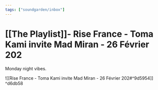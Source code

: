 ```yaml
---
tags: ["soundgarden/inbox"]
---
```


# [[The Playlist]]- Rise France - Toma Kami invite Mad Miran - 26 Février 202

Monday night vibes. 

![[Rise France - Toma Kami invite Mad Miran - 26 Février 202#^9d5954]] ^d6db58

